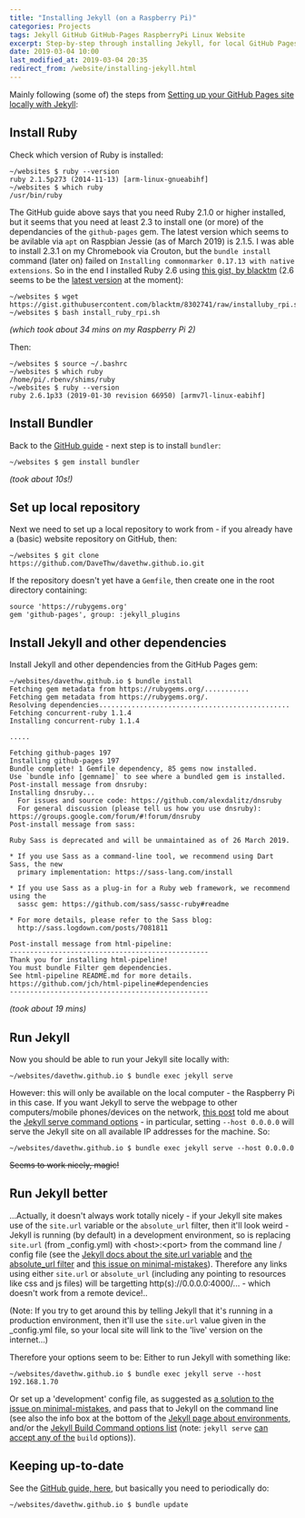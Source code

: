 ```yaml
---
title: "Installing Jekyll (on a Raspberry Pi)"
categories: Projects
tags: Jekyll GitHub GitHub-Pages RaspberryPi Linux Website
excerpt: Step-by-step through installing Jekyll, for local GitHub Pages, on a Raspberry Pi
date: 2019-03-04 10:00
last_modified_at: 2019-03-04 20:35
redirect_from: /website/installing-jekyll.html
---
```


Mainly following (some of) the steps from [Setting up your GitHub Pages site locally with Jekyll](https://help.github.com/en/articles/setting-up-your-github-pages-site-locally-with-jekyll):


## Install Ruby

Check which version of Ruby is installed:
```shell
~/websites $ ruby --version
ruby 2.1.5p273 (2014-11-13) [arm-linux-gnueabihf]
~/websites $ which ruby
/usr/bin/ruby
```

The GitHub guide above says that you need Ruby 2.1.0 or higher installed, but it seems that you need at least 2.3 to install one (or more) of the dependancies of the `github-pages` gem.  The latest version which seems to be avilable via `apt` on Raspbian Jessie (as of March 2019) is 2.1.5.  I was able to install 2.3.1 on my Chromebook via Crouton, but the `bundle install` command (later on) failed on `Installing commonmarker 0.17.13 with native extensions`.  So in the end I installed Ruby 2.6 using [this gist, by blacktm](https://gist.github.com/blacktm/8302741) (2.6 seems to be the [latest version](https://www.ruby-lang.org/en/downloads/) at the moment):

```shell
~/websites $ wget https://gist.githubusercontent.com/blacktm/8302741/raw/installuby_rpi.sh
~/websites $ bash install_ruby_rpi.sh
```
*(which took about 34 mins on my Raspberry Pi 2)*

Then:
```shell
~/websites $ source ~/.bashrc
~/websites $ which ruby
/home/pi/.rbenv/shims/ruby
~/websites $ ruby --version
ruby 2.6.1p33 (2019-01-30 revision 66950) [armv7l-linux-eabihf]
```


## Install Bundler

Back to the [GitHub guide](https://help.github.com/en/articles/setting-up-your-github-pages-site-locally-with-jekyll#requirements) - next step is to install `bundler`:
```shell
~/websites $ gem install bundler
```
*(took about 10s!)*


## Set up local repository

Next we need to set up a local repository to work from - if you already have a (basic) website repository on GitHub, then:
```shell
~/websites $ git clone https://github.com/DaveThw/davethw.github.io.git
```

If the repository doesn't yet have a `Gemfile`, then create one in the root directory containing:
```
source 'https://rubygems.org'
gem 'github-pages', group: :jekyll_plugins
```


## Install Jekyll and other dependencies

Install Jekyll and other dependencies from the GitHub Pages gem:
```shell
~/websites/davethw.github.io $ bundle install
Fetching gem metadata from https://rubygems.org/...........
Fetching gem metadata from https://rubygems.org/.
Resolving dependencies...............................................
Fetching concurrent-ruby 1.1.4
Installing concurrent-ruby 1.1.4

.....

Fetching github-pages 197
Installing github-pages 197
Bundle complete! 1 Gemfile dependency, 85 gems now installed.
Use `bundle info [gemname]` to see where a bundled gem is installed.
Post-install message from dnsruby:
Installing dnsruby...
  For issues and source code: https://github.com/alexdalitz/dnsruby
  For general discussion (please tell us how you use dnsruby): https://groups.google.com/forum/#!forum/dnsruby
Post-install message from sass:

Ruby Sass is deprecated and will be unmaintained as of 26 March 2019.

* If you use Sass as a command-line tool, we recommend using Dart Sass, the new
  primary implementation: https://sass-lang.com/install

* If you use Sass as a plug-in for a Ruby web framework, we recommend using the
  sassc gem: https://github.com/sass/sassc-ruby#readme

* For more details, please refer to the Sass blog:
  http://sass.logdown.com/posts/7081811

Post-install message from html-pipeline:
-------------------------------------------------
Thank you for installing html-pipeline!
You must bundle Filter gem dependencies.
See html-pipeline README.md for more details.
https://github.com/jch/html-pipeline#dependencies
-------------------------------------------------
```
*(took about 19 mins)*


## Run Jekyll

Now you should be able to run your Jekyll site locally with:
```shell
~/websites/davethw.github.io $ bundle exec jekyll serve
```
However: this will only be available on the local computer - the Raspberry Pi in this case.  If you want Jekyll to serve the webpage to other computers/mobile phones/devices on the network, [this post](https://zarino.co.uk/post/jekyll-local-network/#solution-tell-jekyll-which-hostname-to-respond-to) told me about the [Jekyll serve command options](https://jekyllrb.com/docs/configuration/options/#serve-command-options) - in particular, setting `--host 0.0.0.0` will serve the Jekyll site on all available IP addresses for the machine.  So:
```shell
~/websites/davethw.github.io $ bundle exec jekyll serve --host 0.0.0.0
```
~~Seems to work nicely, magic!~~


## Run Jekyll better

...Actually, it doesn't always work totally nicely - if your Jekyll site makes use of the `site.url` variable or the `absolute_url` filter, then it'll look weird - Jekyll is running (by default) in a development environment, so is replacing `site.url` (from \_config.yml) with \<host>:\<port> from the command line / config file (see the [Jekyll docs about the site.url variable](https://jekyllrb.com/docs/variables/#site-variables) and [the absolute_url filter](https://jekyllrb.com/docs/liquid/filters/) and [this issue on minimal-mistakes](https://github.com/mmistakes/minimal-mistakes/issues/1588)).  Therefore any links using either `site.url` or `absolute_url` (including any pointing to resources like css and js files) will be targetting http(s)://0.0.0.0:4000/... - which doesn't work from a remote device!..

(Note: If you try to get around this by telling Jekyll that it's running in a production environment, then it'll use the `site.url` value given in the \_config.yml file, so your local site will link to the 'live' version on the internet...)

Therefore your options seem to be: Either to run Jekyll with something like:
```shell
~/websites/davethw.github.io $ bundle exec jekyll serve --host 192.168.1.70
```
Or set up a 'development' config file, as suggested as [a solution to the issue on minimal-mistakes](https://github.com/mmistakes/minimal-mistakes/issues/1588#issuecomment-373937514), and pass that to Jekyll on the command line (see also the info box at the bottom of the [Jekyll page about environments](https://jekyllrb.com/docs/configuration/environments/), and/or the [Jekyll Build Command options list](https://jekyllrb.com/docs/configuration/options/#build-command-options) (note: `jekyll serve` [can accept any of the](https://jekyllrb.com/docs/configuration/options/#serve-command-options) `build` options)).


## Keeping up-to-date

See the [GitHub guide, here](https://help.github.com/en/articles/setting-up-your-github-pages-site-locally-with-jekyll#keeping-your-site-up-to-date-with-the-github-pages-gem), but basically you need to periodically do:
```shell
~/websites/davethw.github.io $ bundle update
```
